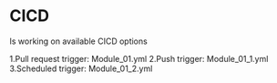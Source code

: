 # CICD
Is working on available CICD options

1.Pull request trigger: Module_01.yml
2.Push trigger:         Module_01_1.yml
3.Scheduled trigger:    Module_01_2.yml
